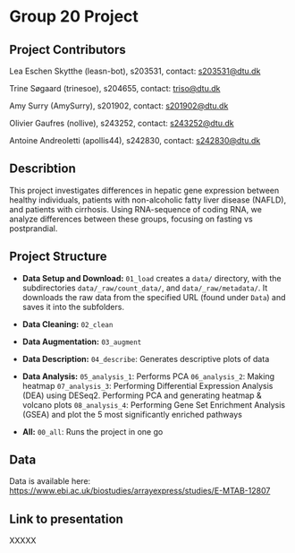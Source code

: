 # Group 20 Project

## Project Contributors

Lea Eschen Skytthe (leasn-bot), s203531, contact: s203531@dtu.dk

Trine Søgaard (trinesoe), s204655, contact: triso@dtu.dk

Amy Surry (AmySurry), s201902, contact: s201902@dtu.dk

Olivier Gaufres (nollive), s243252, contact: s243252@dtu.dk

Antoine Andreoletti (apollis44), s242830, contact: s242830@dtu.dk

## Describtion
This project investigates differences in hepatic gene expression between healthy individuals, patients with non-alcoholic fatty liver disease (NAFLD), and patients with cirrhosis. Using RNA-sequence of coding RNA, we analyze differences between these groups, focusing on fasting vs postprandial.

## Project Structure
- **Data Setup and Download:** `01_load` creates a `data/` directory, with the subdirectories `data/_raw/count_data/`, and `data/_raw/metadata/`. It downloads the raw data from the specified URL (found under `Data`) and saves it into the subfolders.

- **Data Cleaning:** `02_clean`

- **Data Augmentation:** `03_augment`

- **Data Description:** `04_describe`: Generates descriptive plots of data 

- **Data Analysis:**
    `05_analysis_1`: Performs PCA
    `06_analysis_2`: Making heatmap
    `07_analysis_3`: Performing Differential Expression Analysis (DEA) using DESeq2. Performing PCA and generating heatmap & volcano plots
    `08_analysis_4`: Performing Gene Set Enrichment Analysis (GSEA) and plot the 5 most significantly enriched pathways

- **All:** `00_all`: Runs the project in one go

## Data
Data is available here: https://www.ebi.ac.uk/biostudies/arrayexpress/studies/E-MTAB-12807

## Link to presentation
XXXXX
